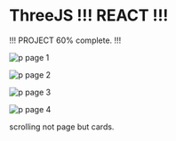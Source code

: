 # ThreeJS !!! REACT !!!

!!! PROJECT 60% complete. !!!

![p](https://github.com/OlegK10/portfolio/blob/main/images/p1.png)
page 1

![p](https://github.com/OlegK10/portfolio/blob/main/images/p2.png)
page 2

![p](https://github.com/OlegK10/portfolio/blob/main/images/p3.png)
page 3

![p](https://github.com/OlegK10/portfolio/blob/main/images/p4.png)
page 4

scrolling not page but cards. 

